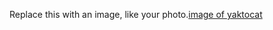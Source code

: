Replace this with an image, like your photo.[image of yaktocat](https://octodex.github.com/total-eclipse-of-the-octocat/)
